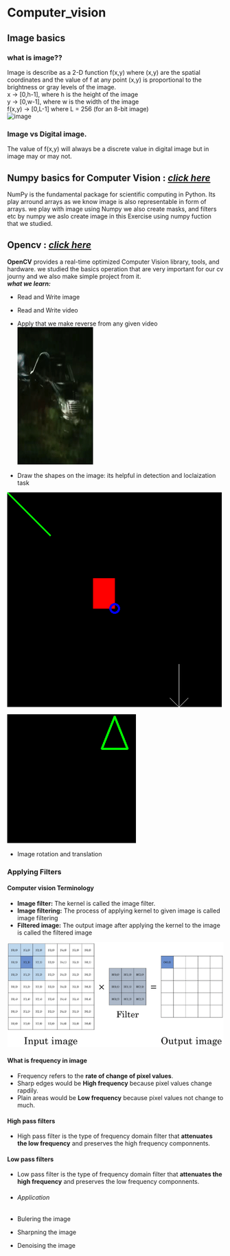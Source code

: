 # Computer_vision
## Image basics
### what is image??
Image is describe as a 2-D function f(x,y) where (x,y)
are the spatial coordinates and the value of f at any point (x,y)
is proportional to the brightness or gray levels of the image.
<br/> x -> [0,h-1], where h is the height of the image
<br/> y -> [0,w-1], where w is the width of the image
<br/> f(x,y) -> [0,L-1] where L = 256 (for an 8-bit image)
<br/>
![image](https://sites.google.com/a/online.sch.im/computing-at-snhs/_/rsrc/1437054062818/curriculum/computer-science/theory/3-year-7-graphic-processing/binary-images-1/8bytes.png?height=154&width=320)
### Image vs Digital image.
The value of f(x,y) will always be a discrete value in digital image but in image may or may not.

## Numpy basics for Computer Vision :  [*click here*](https://github.com/sairagillani18k/Computer_vision_projects/tree/main/Numpy_for_cv/)


NumPy is the fundamental package for scientific computing in Python.
Its play arround arrays as we know image is also representable in form of arrays.
we play with image using Numpy we also create masks, and filters etc by numpy we aslo create image in this Exercise using numpy fuction that we studied.

## Opencv : [*click here*](https://github.com/sairagillani18k/Computer_vision_projects/tree/main/opencv/)
**OpenCV** provides a real-time optimized Computer Vision library, tools, and hardware.
we studied the basics operation that are very important for our cv journy and we also make simple project from it.
<br/>
***what we learn:***
- Read and Write image
- Read and Write video
- Apply that we make reverse from any given video <br/>
![reverse video](https://github.com/sairagillani18k/Computer_vision_projects/blob/main/opencv/reversed_video.gif)

- Draw the shapes on the image: its helpful in detection and loclaization task

![line_and_figures](https://github.com/sairagillani18k/Computer_vision_projects/blob/main/opencv/line_and_figure.png)

![polygon](https://github.com/sairagillani18k/Computer_vision_projects/blob/main/opencv/poloygon.png)
<br/>
- Image rotation and translation

### Applying Filters 
#### Computer vision Terminology 
- **Image filter:** The kernel is called the image filter.
- **Image filtering:** The process of applying  kernel to given image is called image filtering
- **Filtered image:** The output image after applying the kernel to the image is called the filtered image <br/>
      
![kernel](https://github.com/sairagillani18k/Computer_vision_projects/blob/main/custom_filtering/kernel_img.png)

#### What is frequency in image
- Frequency refers to the **rate of change of pixel values**.
- Sharp edges would be **High frequency** because pixel values change rapdily.
- Plain areas would be **Low frequency** because pixel values not change to much.

#### High pass filters 
- High pass filter is the type of frequency domain filter that **attenuates the low frequency** and preserves the high frequency componnents.

#### Low pass filters 
- Low pass filter is the type of frequency domain filter that **attenuates the high frequency** and preserves the low frequency componnents.

- ###### Application
- Bulering the image
- Sharpning the image
- Denoising the image



